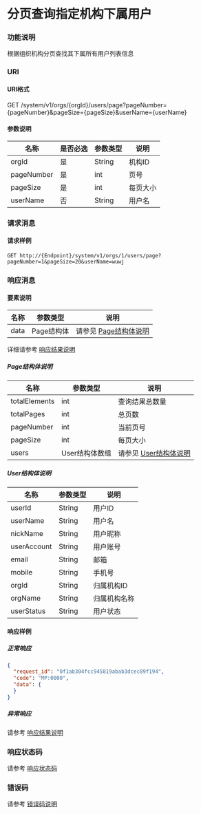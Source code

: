 # 分页查询指定机构下属用户

### 功能说明
根据组织机构分页查找其下属所有用户列表信息

### URI
#### URI格式  
GET /system/v1/orgs/{orgId}/users/page?pageNumber={pageNumber}&pageSize={pageSize}&userName={userName}

#### 参数说明  
| 名称 | 是否必选 | 参数类型 | 说明 |
| --- | --- | --- | --- |
| orgId | 是 | String | 机构ID |
| pageNumber | 是 | int | 页号 |
| pageSize | 是 | int | 每页大小 |
| userName | 否 | String | 用户名 |

### 请求消息
#### 请求样例 
```
GET http://{Endpoint}/system/v1/orgs/1/users/page?pageNumber=1&pageSize=20&userName=wuwj
```

### 响应消息
#### 要素说明
| 名称 | 参数类型 | 说明 |
| --- | --- | --- |
| data | Page<User>结构体 | 请参见 [Page结构体说明](#page结构体说明) |

详细请参考 [响应结果说明](../../../common/response/result.md#要素说明)  

##### Page结构体说明
| 名称 | 参数类型 | 说明 |
| --- | --- | --- |
| totalElements | int | 查询结果总数量 |
| totalPages | int | 总页数 |
| pageNumber | int | 当前页号 |
| pageSize | int | 每页大小 |
| users | User结构体数组 | 请参见 [User结构体说明](#user结构体说明) |

##### User结构体说明
| 名称 | 参数类型 | 说明 |
| --- | --- | --- |
| userId | String | 用户ID |
| userName | String | 用户名 |
| nickName | String | 用户昵称 |
| userAccount | String | 用户账号 |
| email | String | 邮箱 |
| mobile | String | 手机号 |
| orgId | String | 归属机构ID |
| orgName | String | 归属机构名称 |
| userStatus | String | 用户状态 |

#### 响应样例
##### 正常响应
```json
{
  "request_id": "0f1ab304fcc945819abab3dcec89f194",
  "code": "MP:0000",
  "data": {
  }
}
```
##### 异常响应
请参考 [响应结果说明](../../../common/response/result.md#异常响应样例)

### 响应状态码
请参考 [响应状态码](../../../common/response/status.md)

### 错误码
请参考 [错误码说明](../../../common/errorCode/README.md)